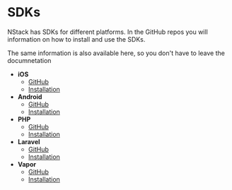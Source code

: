 # SDKs

NStack has SDKs for different platforms. In the GitHub repos you will information on how to install and use the SDKs. 

The same information is also available here, so you don't have to leave the documnetation

* **iOS**
  * [GitHub](https://github.com/nstack-io/ios-sdk)
  * [Installation](../docs/guides/iOS/iOS.html)
* **Android**
  * [GitHub](https://github.com/nstack-io/android-sdk)
  * [Installation](../docs/guides/Android/Android-Installation.html)
* **PHP**
  * [GitHub](https://github.com/nstack-io/php-sdk)
  * [Installation](../docs/guides/PHP/PHP-Installation.html)
* **Laravel**
  * [GitHub](https://github.com/nstack-io/laravel-sdk)
  * [Installation](../docs/guides/Laravel/Laravel-Installation.html)
* **Vapor**
  * [GitHub](https://github.com/nodes-vapor/nstack)
  * [Installation](../docs/guides/Vapor/Vapor-Installation.html)

